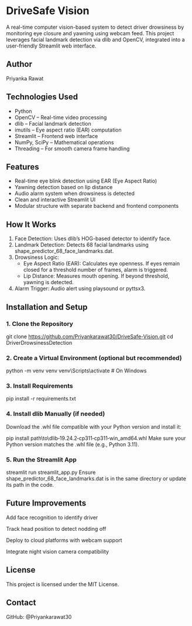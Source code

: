 # **DriveSafe Vision**

A real-time computer vision-based system to detect driver drowsiness by monitoring eye closure and yawning using webcam feed. This project leverages facial landmark detection via dlib and OpenCV, integrated into a user-friendly Streamlit web interface.

## Author
Priyanka Rawat

## Technologies Used

- Python
- OpenCV – Real-time video processing
- dlib – Facial landmark detection
- imutils – Eye aspect ratio (EAR) computation
- Streamlit – Frontend web interface
- NumPy, SciPy – Mathematical operations
- Threading – For smooth camera frame handling

## Features

- Real-time eye blink detection using EAR (Eye Aspect Ratio)
- Yawning detection based on lip distance
- Audio alarm system when drowsiness is detected
- Clean and interactive Streamlit UI
- Modular structure with separate backend and frontend components

## How It Works

1. Face Detection: Uses dlib’s HOG-based detector to identify face.
2. Landmark Detection: Detects 68 facial landmarks using shape_predictor_68_face_landmarks.dat.
3. Drowsiness Logic:
   - Eye Aspect Ratio (EAR): Calculates eye openness. If eyes remain closed for a threshold number of frames, alarm is triggered.
   - Lip Distance: Measures mouth opening. If beyond threshold, yawning is detected.
4. Alarm Trigger: Audio alert using playsound or pyttsx3.

## Installation and Setup

### 1. Clone the Repository

git clone https://github.com/Priyankarawat30/DriveSafe-Vision.git
cd DriverDrowsinessDetection

### 2. Create a Virtual Environment (optional but recommended)

python -m venv venv
venv\Scripts\activate  # On Windows

### 3. Install Requirements
pip install -r requirements.txt

### 4. Install dlib Manually (if needed)
Download the .whl file compatible with your Python version and install it:

pip install path\to\dlib‑19.24.2‑cp311‑cp311‑win_amd64.whl
Make sure your Python version matches the .whl file (e.g., Python 3.11).

### 5. Run the Streamlit App

streamlit run streamlit_app.py
Ensure shape_predictor_68_face_landmarks.dat is in the same directory or update its path in the code.


## Future Improvements
Add face recognition to identify driver

Track head position to detect nodding off

Deploy to cloud platforms with webcam support

Integrate night vision camera compatibility

## License
This project is licensed under the MIT License.

## Contact
GitHub: @Priyankarawat30


